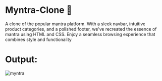 # Myntra-Clone 🛒 
A clone of the popular mantra platform. With a sleek navbar, intuitive product categories, and a polished footer, we've recreated the essence of mantra using HTML and CSS. Enjoy a seamless browsing experience that combines style and functionality

# Output:

![myntra](https://github.com/ind-abhishek/Myntra-Clone/assets/101976775/f6c70e56-143e-4d22-b185-47d1dd327a03)
